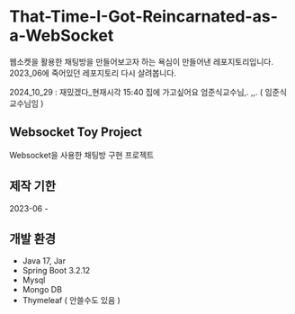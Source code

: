 # That-Time-I-Got-Reincarnated-as-a-WebSocket


웹소켓을 활용한 채팅방을 만들어보고자 하는 욕심이 만들어낸 레포지토리입니다.
2023_06에 죽어있던 레포지토리 다시 살려봅니다.

2024_10_29 : 재밌겠다_현재시각 15:40 집에 가고싶어요 엄준식교수님,. ,,.  ( 임준식교수님임 )


## Websocket Toy Project

Websocket을 사용한 채팅방 구현 프로젝트

## 제작 기한

2023-06 -

## 개발 환경

- Java 17, Jar
- Spring Boot 3.2.12
- Mysql 
- Mongo DB
- Thymeleaf ( 안쓸수도 있음 )